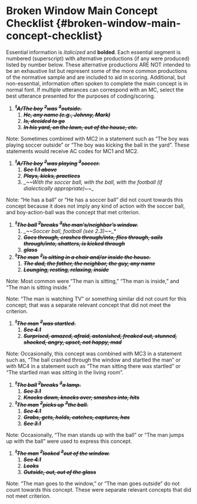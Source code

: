 # **Broken Window Main Concept Checklist** {#broken-window-main-concept-checklist}

Essential information is _italicized_ and **bolded**. Each essential segment is numbered (superscript) with alternative productions (if any were produced) listed by number below. These alternative productions ARE NOT intended to be an exhaustive list but represent some of the more common productions of the normative sample and are included to aid in scoring. Additional, but non-essential, information often spoken to complete the main concept is in normal font. If multiple utterances can correspond with an MC, select the best utterance presented for the purposes of coding/scoring.

1.  **_<sup><s>1</s></sup>~~A/The boy~~ <sup><s>2</s></sup>~~was~~ <sup><s>3</s></sup>~~outside.~~_**
    1.  **_~~He, any name (e.g., Johnny, Mark)~~_**
    2.  **_~~Is, decided to go~~_**
    3.  **_~~In his yard, on the lawn, out of the house, etc.~~_**

Note: Sometimes combined with MC2 in a statement such as “The boy was playing soccer outside” or “The boy was kicking the ball in the yard”. These statements would receive AC codes for MC1 and MC2.

1.  **_<sup><s>1</s></sup>~~A/The boy~~ <sup><s>2</s></sup>~~was playing~~ <sup><s>3</s></sup>~~soccer.~~_**
    1.  **_~~See 1.1 above~~_**
    2.  **_~~Plays, kicks, practices~~_**
    3.  **_~~With the soccer ball, with the ball, with the football* (*if dialectically appropriate)~~_**

Note: “He has a ball” or “He has a soccer ball” did not count towards this concept because it does not imply any kind of action with the soccer ball, and boy-action-ball was the concept that met criterion.

1.  **_<sup><s>1</s></sup>~~The ball~~ <sup><s>2</s></sup>~~breaks~~ <sup><s>3</s></sup>~~the man’s/neighbor’s window.~~_**
    1.  **_~~Soccer ball, football* (see 2.3)~~_**
    2.  **_~~Goes through, crashes through/into, flies through, sails through/into, shatters, is kicked through~~_**
    3.  **_~~glass~~_**
2.  **_<sup><s>1</s></sup>~~The man~~ <sup><s>2</s></sup>~~is sitting in a chair and/or inside the house.~~_**
    1.  **_~~The dad, the father, the neighbor, the guy, any name~~_**
    2.  **_~~Lounging, resting, relaxing, inside~~_**

Note: Most common were “The man is sitting,” “The man is inside,” and “The man is sitting inside.”

Note: “The man is watching TV” or something similar did not count for this concept; that was a separate relevant concept that did not meet the criterion.

1.  **_<sup><s>1</s></sup>~~The man~~ <sup><s>2</s></sup>~~was startled.~~_**
    1.  **_~~See 4.1~~_**
    2.  **_~~Surprised, amazed, afraid, astonished, freaked out, stunned, shocked, angry, upset, not happy, mad~~_**

Note: Occasionally, this concept was combined with MC3 in a statement such as, “The ball crashed through the window and startled the man” or with MC4 in a statement such as “The man sitting there was startled” or “The startled man was sitting in the living room”.

1.  **_<sup><s>1</s></sup>~~The ball~~ <sup><s>2</s></sup>~~breaks~~ <sup><s>3</s></sup>~~a lamp.~~_**
    1.  **_~~See 3.1~~_**
    2.  **_~~Knocks down, knocks over, smashes into, hits~~_**
2.  **_<sup><s>1</s></sup>~~The man~~ <sup><s>2</s></sup>~~picks up~~ <sup><s>3</s></sup>~~the ball.~~_**
    1.  **_~~See 4.1~~_**
    2.  **_~~Grabs, gets, holds, catches, captures, has~~_**
    3.  **_~~See 3.1~~_**

Note: Occasionally, “The man stands up with the ball” or “The man jumps up with the ball” were used to express this concept.

1.  **_<sup><s>1</s></sup>~~The man~~ <sup><s>2</s></sup>~~looked~~ <sup><s>3</s></sup>~~out of the window.~~_**
    1.  **_~~See 4.1~~_**
    2.  **_~~Looks~~_**
    3.  **_~~Outside, out, out of the glass~~_**

Note: “The man goes to the window,” or “The man goes outside” do not count towards this concept. These were separate relevant concepts that did not meet criterion.